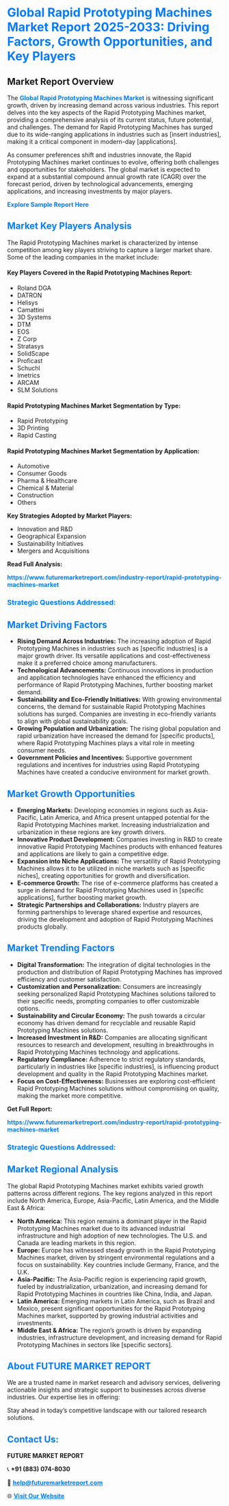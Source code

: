 <h1 style="color: #007BFF;">Global Rapid Prototyping Machines Market Report 2025-2033: Driving Factors, Growth Opportunities, and Key Players</h1>

<section id="overview">
<h2>Market Report Overview</h2>
<p>The <a href="https://www.futuremarketreport.com/industry-report/rapid-prototyping-machines-market" style="color: #007BFF; text-decoration: none;"><strong>Global Rapid Prototyping Machines Market</strong></a> is witnessing significant growth, driven by increasing demand across various industries. This report delves into the key aspects of the Rapid Prototyping Machines market, providing a comprehensive analysis of its current status, future potential, and challenges. The demand for Rapid Prototyping Machines has surged due to its wide-ranging applications in industries such as [insert industries], making it a critical component in modern-day [applications].</p>
<p>As consumer preferences shift and industries innovate, the Rapid Prototyping Machines market continues to evolve, offering both challenges and opportunities for stakeholders. The global market is expected to expand at a substantial compound annual growth rate (CAGR) over the forecast period, driven by technological advancements, emerging applications, and increasing investments by major players.</p>
</section>

<section id="overview">
<p><a href="https://www.futuremarketreport.com/request-sample/reportId=59438" style="color: #007BFF; text-decoration: none;"><strong>Explore Sample Report Here</strong></a></p>
</section>

<section id="key-players">
<h2 style="color: #007BFF;">Market Key Players Analysis</h2>
<p>The Rapid Prototyping Machines market is characterized by intense competition among key players striving to capture a larger market share. Some of the leading companies in the market include:</p>
<h4>Key Players Covered in the Rapid Prototyping Machines Report:</h4>
<ul><li>Roland DGA</li><li>DATRON</li><li>Helisys</li><li>Camattini</li><li>3D Systems</li><li>DTM</li><li>EOS</li><li>Z Corp</li><li>Stratasys</li><li>SolidScape</li><li>Proficast</li><li>Schuchl</li><li>Imetrics</li><li>ARCAM</li><li>SLM Solutions</li></ul>
<h4>Rapid Prototyping Machines Market Segmentation by Type:</h4>
<ul><li>Rapid Prototyping</li><li>3D Printing</li><li>Rapid Casting</li></ul>

<h4>Rapid Prototyping Machines Market Segmentation by Application:</h4>
<ul><li>Automotive</li><li>Consumer Goods</li><li>Pharma &amp; Healthcare</li><li>Chemical &amp; Material</li><li>Construction</li><li>Others</li></ul>
<p><strong>Key Strategies Adopted by Market Players:</strong></p>
<ul>
<li>Innovation and R&D</li>
<li>Geographical Expansion</li>
<li>Sustainability Initiatives</li>
<li>Mergers and Acquisitions</li>
</ul>
</section>

<section>
<p><strong>Read Full Analysis: </strong></p><a href="https://www.futuremarketreport.com/industry-report/rapid-prototyping-machines-market" style="color: #007BFF; text-decoration: none;"><strong>https://www.futuremarketreport.com/industry-report/rapid-prototyping-machines-market</strong></a>
<h3 style="color: #007BFF;">Strategic Questions Addressed:</h3>
</section>

<section id="driving-factors">
<h2 style="color: #007BFF;">Market Driving Factors</h2>
<ul>
<li><strong>Rising Demand Across Industries:</strong> The increasing adoption of Rapid Prototyping Machines in industries such as [specific industries] is a major growth driver. Its versatile applications and cost-effectiveness make it a preferred choice among manufacturers.</li>
<li><strong>Technological Advancements:</strong> Continuous innovations in production and application technologies have enhanced the efficiency and performance of Rapid Prototyping Machines, further boosting market demand.</li>
<li><strong>Sustainability and Eco-Friendly Initiatives:</strong> With growing environmental concerns, the demand for sustainable Rapid Prototyping Machines solutions has surged. Companies are investing in eco-friendly variants to align with global sustainability goals.</li>
<li><strong>Growing Population and Urbanization:</strong> The rising global population and rapid urbanization have increased the demand for [specific products], where Rapid Prototyping Machines plays a vital role in meeting consumer needs.</li>
<li><strong>Government Policies and Incentives:</strong> Supportive government regulations and incentives for industries using Rapid Prototyping Machines have created a conducive environment for market growth.</li>
</ul>
</section>

<section id="growth-opportunities">
<h2 style="color: #007BFF;">Market Growth Opportunities</h2>
<ul>
<li><strong>Emerging Markets:</strong> Developing economies in regions such as Asia-Pacific, Latin America, and Africa present untapped potential for the Rapid Prototyping Machines market. Increasing industrialization and urbanization in these regions are key growth drivers.</li>
<li><strong>Innovative Product Development:</strong> Companies investing in R&D to create innovative Rapid Prototyping Machines products with enhanced features and applications are likely to gain a competitive edge.</li>
<li><strong>Expansion into Niche Applications:</strong> The versatility of Rapid Prototyping Machines allows it to be utilized in niche markets such as [specific niches], creating opportunities for growth and diversification.</li>
<li><strong>E-commerce Growth:</strong> The rise of e-commerce platforms has created a surge in demand for Rapid Prototyping Machines used in [specific applications], further boosting market growth.</li>
<li><strong>Strategic Partnerships and Collaborations:</strong> Industry players are forming partnerships to leverage shared expertise and resources, driving the development and adoption of Rapid Prototyping Machines products globally.</li>
</ul>
</section>

<section id="trending-factors">
<h2 style="color: #007BFF;">Market Trending Factors</h2>
<ul>
<li><strong>Digital Transformation:</strong> The integration of digital technologies in the production and distribution of Rapid Prototyping Machines has improved efficiency and customer satisfaction.</li>
<li><strong>Customization and Personalization:</strong> Consumers are increasingly seeking personalized Rapid Prototyping Machines solutions tailored to their specific needs, prompting companies to offer customizable options.</li>
<li><strong>Sustainability and Circular Economy:</strong> The push towards a circular economy has driven demand for recyclable and reusable Rapid Prototyping Machines solutions.</li>
<li><strong>Increased Investment in R&D:</strong> Companies are allocating significant resources to research and development, resulting in breakthroughs in Rapid Prototyping Machines technology and applications.</li>
<li><strong>Regulatory Compliance:</strong> Adherence to strict regulatory standards, particularly in industries like [specific industries], is influencing product development and quality in the Rapid Prototyping Machines market.</li>
<li><strong>Focus on Cost-Effectiveness:</strong> Businesses are exploring cost-efficient Rapid Prototyping Machines solutions without compromising on quality, making the market more competitive.</li>
</ul>
</section>

<section>
<p><strong>Get Full Report: </strong></p><a href="https://www.futuremarketreport.com/industry-report/rapid-prototyping-machines-market" style="color: #007BFF; text-decoration: none;"><strong>https://www.futuremarketreport.com/industry-report/rapid-prototyping-machines-market</strong></a>
<h3 style="color: #007BFF;">Strategic Questions Addressed:</h3>
</section>


<section id="regional-analysis">
<h2 style="color: #007BFF;">Market Regional Analysis</h2>
<p>The global Rapid Prototyping Machines market exhibits varied growth patterns across different regions. The key regions analyzed in this report include North America, Europe, Asia-Pacific, Latin America, and the Middle East & Africa:</p>
<ul>
<li><strong>North America:</strong> This region remains a dominant player in the Rapid Prototyping Machines market due to its advanced industrial infrastructure and high adoption of new technologies. The U.S. and Canada are leading markets in this region.</li>
<li><strong>Europe:</strong> Europe has witnessed steady growth in the Rapid Prototyping Machines market, driven by stringent environmental regulations and a focus on sustainability. Key countries include Germany, France, and the U.K.</li>
<li><strong>Asia-Pacific:</strong> The Asia-Pacific region is experiencing rapid growth, fueled by industrialization, urbanization, and increasing demand for Rapid Prototyping Machines in countries like China, India, and Japan.</li>
<li><strong>Latin America:</strong> Emerging markets in Latin America, such as Brazil and Mexico, present significant opportunities for the Rapid Prototyping Machines market, supported by growing industrial activities and investments.</li>
<li><strong>Middle East & Africa:</strong> The region’s growth is driven by expanding industries, infrastructure development, and increasing demand for Rapid Prototyping Machines in sectors like [specific sectors].</li>
</ul>
</section>

<footer>
<h2 style="color: #007BFF;">About FUTURE MARKET REPORT</h2>
<p>We are a trusted name in market research and advisory services, delivering actionable insights and strategic support to businesses across diverse industries. Our expertise lies in offering:</p>

<p>Stay ahead in today’s competitive landscape with our tailored research solutions.</p>

<h2 style="color: #007BFF;">Contact Us:</h2>
<p><strong>FUTURE MARKET REPORT</strong></p>
<p>📞 <strong>+91 (883) 074-8030</strong></p>
<p>📧 <strong><a href="mailto:help@futuremarketreport.com" style="color: #007BFF;">help@futuremarketreport.com</a></strong></p>
<p>🌐 <strong><a href="https://www.futuremarketreport.com/" style="color: #007BFF;">Visit Our Website</a></strong></p>
</footer>